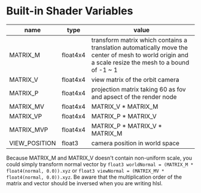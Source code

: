 # Built-in Shader Variables

|  name | type  | value
|  ----  | ----  | ---- |
| MATRIX_M | float4x4 | transform matrix which contains a translation automatically move the center of mesh to world origin and a scale resize the mesh to a bound of -1 ~ 1
| MATRIX_V | float4x4 | view matrix of the orbit camera
| MATRIX_P | float4x4 | projection matrix taking 60 as fov and apsect of the render node
| MATRIX_MV | float4x4 | MATRIX_V * MATRIX_M
| MATRIX_VP | float4x4 | MATRIX_P * MATRIX_V
| MATRIX_MVP | float4x4 | MATRIX_P * MATRIX_V * MATRIX_M
| VIEW_POSITION | float3 | camera position in world space

Because MATRIX_M and MATRIX_V doesn't contain non-uniform scale, you could simply transform normal vector by `float3 worldNormal = (MATRIX_M * float4(normal, 0.0)).xyz` or `float3 viewNormal = (MATRIX_MV * float4(normal, 0.0)).xyz`. Be aware that the multiplication order of the matrix and vector should be inversed when you are writing hlsl.